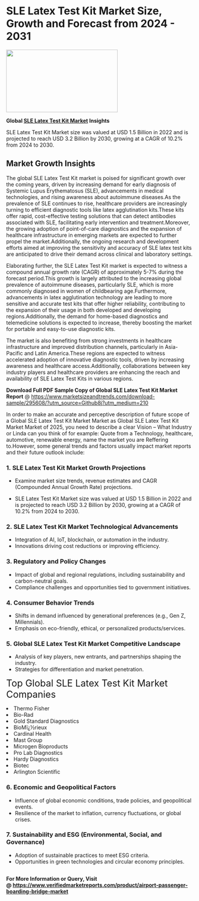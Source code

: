 <H1>SLE Latex Test Kit Market Size, Growth and Forecast from 2024 - 2031</H1><img class="aligncenter size-medium wp-image-584254" src="https://thirdeyenews.in/wp-content/uploads/2024/09/Global-Market-Research-300x168.jpeg" alt="" width="300" height="168" /><p><strong>Global&nbsp;<a href="https://www.marketsizeandtrends.com/download-sample/295608/?utm_source=Github8j?utm_medium=210">SLE Latex Test Kit Market</a> Insights</strong></p><p>SLE Latex Test Kit Market size was valued at USD 1.5 Billion in 2022 and is projected to reach USD 3.2 Billion by 2030, growing at a CAGR of 10.2% from 2024 to 2030.</p><p><h2>Market Growth Insights</h2> <p>The global SLE Latex Test Kit market is poised for significant growth over the coming years, driven by increasing demand for early diagnosis of Systemic Lupus Erythematosus (SLE), advancements in medical technologies, and rising awareness about autoimmune diseases.As the prevalence of SLE continues to rise, healthcare providers are increasingly turning to efficient diagnostic tools like latex agglutination kits.These kits offer rapid, cost-effective testing solutions that can detect antibodies associated with SLE, facilitating early intervention and treatment.Moreover, the growing adoption of point-of-care diagnostics and the expansion of healthcare infrastructure in emerging markets are expected to further propel the market.Additionally, the ongoing research and development efforts aimed at improving the sensitivity and accuracy of SLE latex test kits are anticipated to drive their demand across clinical and laboratory settings.</p> <p>Elaborating further, the SLE Latex Test Kit market is expected to witness a compound annual growth rate (CAGR) of approximately 5-7% during the forecast period.This growth is largely attributed to the increasing global prevalence of autoimmune diseases, particularly SLE, which is more commonly diagnosed in women of childbearing age.Furthermore, advancements in latex agglutination technology are leading to more sensitive and accurate test kits that offer higher reliability, contributing to the expansion of their usage in both developed and developing regions.Additionally, the demand for home-based diagnostics and telemedicine solutions is expected to increase, thereby boosting the market for portable and easy-to-use diagnostic kits.</p> <p>The market is also benefiting from strong investments in healthcare infrastructure and improved distribution channels, particularly in Asia-Pacific and Latin America.These regions are expected to witness accelerated adoption of innovative diagnostic tools, driven by increasing awareness and healthcare access.Additionally, collaborations between key industry players and healthcare providers are enhancing the reach and availability of SLE Latex Test Kits in various regions.</p> <p><span class=""><strong>Download Full PDF Sample Copy of Global SLE Latex Test Kit Market Report</strong> @ <a href="https://www.marketsizeandtrends.com/download-sample/295608/?utm_source=Github8j?utm_medium=210" target="_blank">https://www.marketsizeandtrends.com/download-sample/295608/?utm_source=Github8j?utm_medium=210</a></span></p><p>In order to make an accurate and perceptive description of future scope of a Global&nbsp;SLE Latex Test Kit Market Market as Global&nbsp;SLE Latex Test Kit Market Market of 2025, you need to describe a clear Vision &ndash; What Industry or Linda can you think of for example: Quote from a Technology, healthcare, automotive, renewable energy, name the market you are Reffering to.However, some general trends and factors usually impact market reports and their future outlook include:</p><h3>1.&nbsp;<strong>SLE Latex Test Kit Market Growth Projections</strong></h3><ul><li>Examine market size trends, revenue estimates and CAGR (Compounded Annual Growth Rate) projections.</li><li><p>SLE Latex Test Kit Market size was valued at USD 1.5 Billion in 2022 and is projected to reach USD 3.2 Billion by 2030, growing at a CAGR of 10.2% from 2024 to 2030.</p></li></ul><h3>2.&nbsp;<strong>SLE Latex Test Kit Market Technological Advancements</strong></h3><ul><li>Integration of AI, IoT, blockchain, or automation in the industry.</li><li>Innovations driving cost reductions or improving efficiency.</li></ul><h3>3.&nbsp;<strong>Regulatory and Policy Changes</strong></h3><ul><li>Impact of global and regional regulations, including sustainability and carbon-neutral goals.</li><li>Compliance challenges and opportunities tied to government initiatives.</li></ul><h3>4.&nbsp;<strong>Consumer Behavior Trends</strong></h3><ul><li>Shifts in demand influenced by generational preferences (e.g., Gen Z, Millennials).</li><li>Emphasis on eco-friendly, ethical, or personalized products/services.</li></ul><h3>5.&nbsp;<strong>Global SLE Latex Test Kit Market Competitive Landscape</strong></h3><ul><li>Analysis of key players, new entrants, and partnerships shaping the industry.</li><li>Strategies for differentiation and market penetration.</li></ul><p data-pm-slice="1 1 []"><span style="color: inherit; font-family: inherit; font-size: 25px;">Top Global SLE Latex Test Kit Market Companies</span></p><div class="" data-test-id=""><p><li>Thermo Fisher</li><li> Bio-Rad</li><li> Gold Standard Diagnostics</li><li> BioMï¿½rieux</li><li> Cardinal Health</li><li> Mast Group</li><li> Microgen Bioproducts</li><li> Pro Lab Diagnostics</li><li> Hardy Diagnostics</li><li> Biotec</li><li> Arlington Scientific</li></p></div><h3>6.&nbsp;<strong>Economic and Geopolitical Factors</strong></h3><ul><li>Influence of global economic conditions, trade policies, and geopolitical events.</li><li>Resilience of the market to inflation, currency fluctuations, or global crises.</li></ul><h3>7.&nbsp;<strong>Sustainability and ESG (Environmental, Social, and Governance)</strong></h3><ul><li>Adoption of sustainable practices to meet ESG criteria.</li><li>Opportunities in green technologies and circular economy principles.</li></ul><h2><strong style="font-size: 14px;">For More Information or Query, Visit @&nbsp;</strong><a style="background-color: #ffffff; font-size: 14px;" href="https://www.marketsizeandtrends.com/report/sle-latex-test-kit-market/" target="_blank">https://www.verifiedmarketreports.com/product/airport-passenger-boarding-bridge-market</a></h2>
